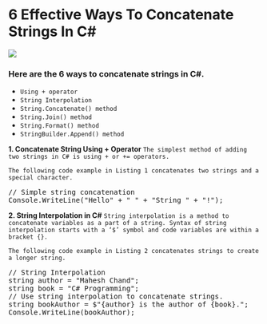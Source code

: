 # 6 Effective Ways To Concatenate Strings In C#

<img src="https://www.c-sharpcorner.com/article/6-effective-ways-to-concatenate-strings-in-c-sharp-and-net-core/Images/6-Effective-Ways-Concatenate-String-Csharp.jpg"/>

### Here are the 6 ways to concatenate strings in C#. 
- `Using + operator`
- `String Interpolation`
- `String.Concatenate() method`
- `String.Join() method`
- `String.Format() method`
- `StringBuilder.Append() method`

**1. Concatenate String Using + Operator**
`The simplest method of adding two strings in C# is using + or += operators.`

`The following code example in Listing 1 concatenates two strings and a special character.`

<pre>// Simple string concatenation     
Console.WriteLine("Hello" + " " + "String " + "!");</pre>

**2. String Interpolation in C#**
`String interpolation is a method to concatenate variables as a part of a string. Syntax of string interpolation starts with a ‘$’ symbol and code variables are within a bracket {}.`

`The following code example in Listing 2 concatenates strings to create a longer string.`

<pre>// String Interpolation    
string author = "Mahesh Chand";    
string book = "C# Programming";    
// Use string interpolation to concatenate strings.    
string bookAuthor = $"{author} is the author of {book}.";    
Console.WriteLine(bookAuthor);
</pre>
  
